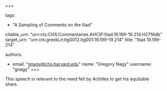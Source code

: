 +++

tags:
- "A Sampling of Comments on the Iliad"

citable_urn: "urn:cts:CHS:Commentaries.AHCIP:Iliad.19.199-19.214.H27fAdb"
target_urn: "urn:cts:greekLit:tlg0012.tlg001:19.199-19.214"
title: "Iliad 19.199-214"

authors:
- email: "gnagy@chs.harvard.edu"
  name: "Gregory Nagy"
  username: "gnagy"
+++

<p>This speech is relevant to the need felt by Achilles to get his equitable share.  </p>